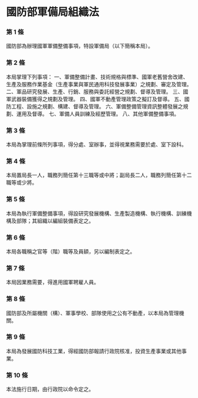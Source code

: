 # 國防部軍備局組織法

### 第 1 條

國防部為辦理國軍軍備整備事項，特設軍備局（以下簡稱本局）。

### 第 2 條

本局掌理下列事項：
一、軍備整備計畫、技術規格與標準、國軍老舊營舍改建、生產及服務作業基金（生產事業與軍民通用科技發展事業）之規劃、審定及管理。
二、軍品研究發展、生產、行銷、服務與委託經營之規劃、督導及管理。
三、國軍武器裝備獲得之規劃及管理。
四、國軍不動產管理政策之擬訂及督導。
五、國防工程、設施之規劃、構建、督導及管理。
六、軍備整備管理資訊整體發展之規劃、運用及督導。
七、軍備人員訓練及經歷管理。
八、其他軍備整備事項。

### 第 3 條

本局為掌理前條所列事項，得分處、室辦事，並得視業務需要於處、室下設科。

### 第 4 條

本局置局長一人，職務列簡任第十三職等或中將；副局長二人，職務列簡任第十二職等或少將。

### 第 5 條

本局為執行軍備整備事項，得設研究發展機構、生產製造機構、執行機構、訓練機構及部隊；其組織以編組裝備表定之。

### 第 6 條

本局各職稱之官等（階）職等及員額，另以編制表定之。

### 第 7 條

本局因業務需要，得進用國軍聘雇人員。

### 第 8 條

國防部及所屬機關（構）、軍事學校、部隊使用之公有不動產，以本局為管理機關。

### 第 9 條

本局為發展國防科技工業，得經國防部報請行政院核准，投資生產事業或其他事業。

### 第 10 條

本法施行日期，由行政院以命令定之。
